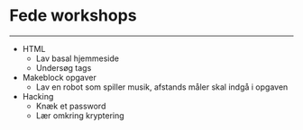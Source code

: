 # Fede workshops
-----

* HTML
  * Lav basal hjemmeside
  * Undersøg tags
* Makeblock opgaver
	* Lav en robot som spiller musik, afstands måler skal indgå i opgaven
* Hacking
  * Knæk et password
  * Lær omkring kryptering
